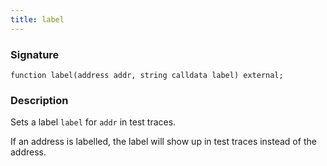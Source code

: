 ```yaml
---
title: label
---
```


### Signature

```solidity
function label(address addr, string calldata label) external;
```

### Description

Sets a label `label` for `addr` in test traces.

If an address is labelled, the label will show up in test traces instead of the address.
